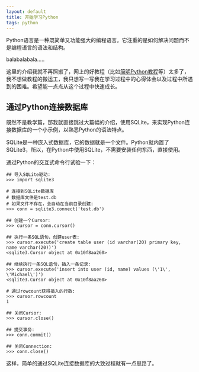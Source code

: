 ```yaml
---
layout: default
title: 开始学习Python
tags: python
---
```


Python语言是一种既简单又功能强大的编程语言。它注重的是如何解决问题而不是编程语言的语法和结构。

balabalabala.....

这里的介绍我就不再照搬了，网上的好教程（比如[简明Python教程](http://sebug.net/paper/python/)等）太多了，我不想做教程的搬运工，我只想写一写我在学习过程中的心得体会以及过程中所遇到的困难。希望能一点点从这个过程中快速成长。

## 通过Python连接数据库

既然不是教学篇，那我就直接跳过大篇幅的介绍，使用SQLite，来实现Python连接数据库的一个小示例，以熟悉Python的语法特点。

SQLite是一种嵌入式数据库，它的数据就是一个文件。Python就内置了SQLite3，所以，在Python中使用SQLite，不需要安装任何东西，直接使用。

通过Python的交互式命令行试验一下：

~~~
## 导入SQLite驱动:
>>> import sqlite3

# 连接到SQLite数据库
# 数据库文件是test.db
# 如果文件不存在，会自动在当前目录创建:
>>> conn = sqlite3.connect('test.db')

## 创建一个Cursor:
>>> cursor = conn.cursor()

## 执行一条SQL语句，创建user表:
>>> cursor.execute('create table user (id varchar(20) primary key, name varchar(20))')
<sqlite3.Cursor object at 0x10f8aa260>

## 继续执行一条SQL语句，插入一条记录:
>>> cursor.execute('insert into user (id, name) values (\'1\', \'Michael\')')
<sqlite3.Cursor object at 0x10f8aa260>

# 通过rowcount获得插入的行数:
>>> cursor.rowcount
1

## 关闭Cursor:
>>> cursor.close()

## 提交事务:
>>> conn.commit()

## 关闭Connection:
>>> conn.close()
~~~

这样，简单的通过SQLite连接数据库的大致过程就有一点思路了。